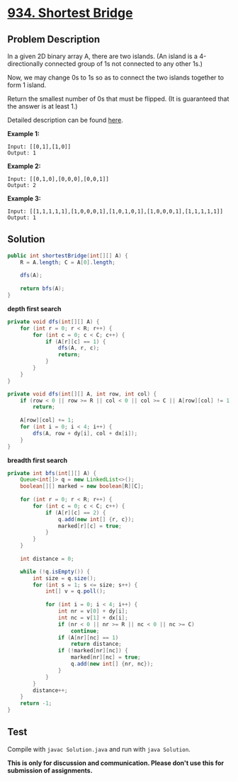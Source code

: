 # [934. Shortest Bridge][title]

## Problem Description

In a given 2D binary array A, there are two islands.  (An island is a 4-directionally connected group of 1s not connected to any other 1s.)

Now, we may change 0s to 1s so as to connect the two islands together to form 1 island.

Return the smallest number of 0s that must be flipped.  (It is guaranteed that the answer is at least 1.)

Detailed description can be found [here][title].

**Example 1:**

```
Input: [[0,1],[1,0]]
Output: 1
```

**Example 2:**

```
Input: [[0,1,0],[0,0,0],[0,0,1]]
Output: 2
```

**Example 3:**

```
Input: [[1,1,1,1,1],[1,0,0,0,1],[1,0,1,0,1],[1,0,0,0,1],[1,1,1,1,1]]
Output: 1
```

## Solution

```java
public int shortestBridge(int[][] A) {
    R = A.length; C = A[0].length;
    
    dfs(A);
    
    return bfs(A);
}
```

**depth first search**

```java
private void dfs(int[][] A) {
    for (int r = 0; r < R; r++) {
        for (int c = 0; c < C; c++) {
            if (A[r][c] == 1) {
                dfs(A, r, c);
                return;
            }
        }
    }
}

private void dfs(int[][] A, int row, int col) {
    if (row < 0 || row >= R || col < 0 || col >= C || A[row][col] != 1)
        return;
    
    A[row][col] += 1;
    for (int i = 0; i < 4; i++) {
        dfs(A, row + dy[i], col + dx[i]);
    }
}
```

**breadth first search**

```java
private int bfs(int[][] A) {
    Queue<int[]> q = new LinkedList<>();
    boolean[][] marked = new boolean[R][C];
    
    for (int r = 0; r < R; r++) {
        for (int c = 0; c < C; c++) {
            if (A[r][c] == 2) {
                q.add(new int[] {r, c});
                marked[r][c] = true;
            }
        }
    }
    
    int distance = 0;

    while (!q.isEmpty()) {
        int size = q.size();
        for (int s = 1; s <= size; s++) {
            int[] v = q.poll();
            
            for (int i = 0; i < 4; i++) {
                int nr = v[0] + dy[i];
                int nc = v[1] + dx[i];
                if (nr < 0 || nr >= R || nc < 0 || nc >= C)
                    continue;
                if (A[nr][nc] == 1)
                    return distance;
                if (!marked[nr][nc]) {
                    marked[nr][nc] = true;
                    q.add(new int[] {nr, nc});
                }
            }
        }
        distance++;
    }
    return -1;
}
```

## Test

Compile with `javac Solution.java` and run with `java Solution`.


**This is only for discussion and communication. Please don't use this for submission of assignments.**

[title]: https://leetcode.com/problems/shortest-bridge/